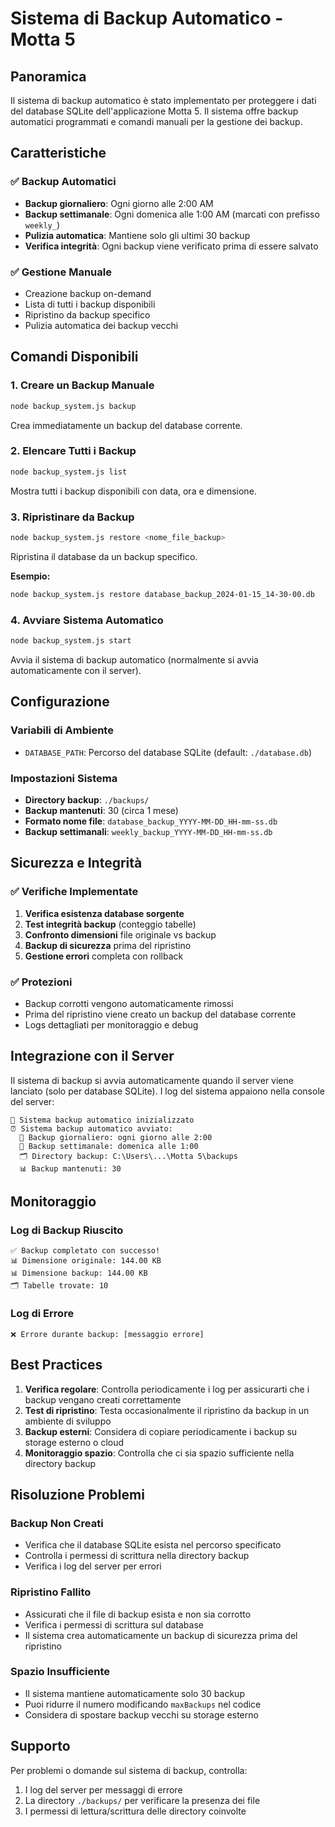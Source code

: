 # Sistema di Backup Automatico - Motta 5

## Panoramica
Il sistema di backup automatico è stato implementato per proteggere i dati del database SQLite dell'applicazione Motta 5. Il sistema offre backup automatici programmati e comandi manuali per la gestione dei backup.

## Caratteristiche

### ✅ Backup Automatici
- **Backup giornaliero**: Ogni giorno alle 2:00 AM
- **Backup settimanale**: Ogni domenica alle 1:00 AM (marcati con prefisso `weekly_`)
- **Pulizia automatica**: Mantiene solo gli ultimi 30 backup
- **Verifica integrità**: Ogni backup viene verificato prima di essere salvato

### ✅ Gestione Manuale
- Creazione backup on-demand
- Lista di tutti i backup disponibili
- Ripristino da backup specifico
- Pulizia automatica dei backup vecchi

## Comandi Disponibili

### 1. Creare un Backup Manuale
```bash
node backup_system.js backup
```
Crea immediatamente un backup del database corrente.

### 2. Elencare Tutti i Backup
```bash
node backup_system.js list
```
Mostra tutti i backup disponibili con data, ora e dimensione.

### 3. Ripristinare da Backup
```bash
node backup_system.js restore <nome_file_backup>
```
Ripristina il database da un backup specifico.

**Esempio:**
```bash
node backup_system.js restore database_backup_2024-01-15_14-30-00.db
```

### 4. Avviare Sistema Automatico
```bash
node backup_system.js start
```
Avvia il sistema di backup automatico (normalmente si avvia automaticamente con il server).

## Configurazione

### Variabili di Ambiente
- `DATABASE_PATH`: Percorso del database SQLite (default: `./database.db`)

### Impostazioni Sistema
- **Directory backup**: `./backups/`
- **Backup mantenuti**: 30 (circa 1 mese)
- **Formato nome file**: `database_backup_YYYY-MM-DD_HH-mm-ss.db`
- **Backup settimanali**: `weekly_backup_YYYY-MM-DD_HH-mm-ss.db`

## Sicurezza e Integrità

### ✅ Verifiche Implementate
1. **Verifica esistenza database sorgente**
2. **Test integrità backup** (conteggio tabelle)
3. **Confronto dimensioni** file originale vs backup
4. **Backup di sicurezza** prima del ripristino
5. **Gestione errori** completa con rollback

### ✅ Protezioni
- Backup corrotti vengono automaticamente rimossi
- Prima del ripristino viene creato un backup del database corrente
- Logs dettagliati per monitoraggio e debug

## Integrazione con il Server

Il sistema di backup si avvia automaticamente quando il server viene lanciato (solo per database SQLite). I log del sistema appaiono nella console del server:

```
💾 Sistema backup automatico inizializzato
⏰ Sistema backup automatico avviato:
  📅 Backup giornaliero: ogni giorno alle 2:00
  📅 Backup settimanale: domenica alle 1:00
  🗂️ Directory backup: C:\Users\...\Motta 5\backups
  📊 Backup mantenuti: 30
```

## Monitoraggio

### Log di Backup Riuscito
```
✅ Backup completato con successo!
📊 Dimensione originale: 144.00 KB
📊 Dimensione backup: 144.00 KB
🗂️ Tabelle trovate: 10
```

### Log di Errore
```
❌ Errore durante backup: [messaggio errore]
```

## Best Practices

1. **Verifica regolare**: Controlla periodicamente i log per assicurarti che i backup vengano creati correttamente
2. **Test di ripristino**: Testa occasionalmente il ripristino da backup in un ambiente di sviluppo
3. **Backup esterni**: Considera di copiare periodicamente i backup su storage esterno o cloud
4. **Monitoraggio spazio**: Controlla che ci sia spazio sufficiente nella directory backup

## Risoluzione Problemi

### Backup Non Creati
- Verifica che il database SQLite esista nel percorso specificato
- Controlla i permessi di scrittura nella directory backup
- Verifica i log del server per errori

### Ripristino Fallito
- Assicurati che il file di backup esista e non sia corrotto
- Verifica i permessi di scrittura sul database
- Il sistema crea automaticamente un backup di sicurezza prima del ripristino

### Spazio Insufficiente
- Il sistema mantiene automaticamente solo 30 backup
- Puoi ridurre il numero modificando `maxBackups` nel codice
- Considera di spostare backup vecchi su storage esterno

## Supporto

Per problemi o domande sul sistema di backup, controlla:
1. I log del server per messaggi di errore
2. La directory `./backups/` per verificare la presenza dei file
3. I permessi di lettura/scrittura delle directory coinvolte